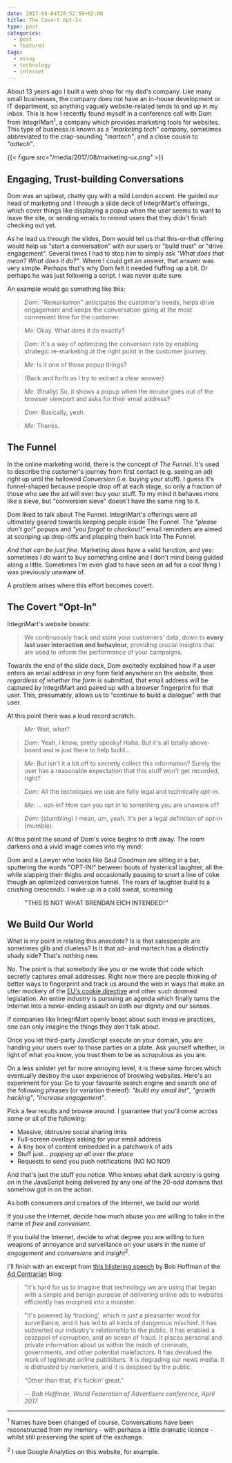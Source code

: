 ```yaml
---
date: 2017-08-04T20:52:59+02:00
title: The Covert Opt-In
type: post
categories:
  - post 
  - featured
tags:
  - essay
  - technology
  - internet
---
```

 
About 13 years ago I built a web shop for my dad's company. Like many small businesses, the company does not
have an in-house development or IT department, so anything vaguely website-related tends to end up in my inbox. 
This is how I recently found myself in a conference call with Dom from IntegriMart<sup>1</sup>, a company
which provides marketing tools for websites. This type of business is known as a *"marketing tech"* company, sometimes abbreviated
to the crap-sounding *"martech"*, and a close cousin to *"adtech"*.

{{< figure src="/media/2017/08/marketing-ux.png" >}}

## Engaging, Trust-building Conversations

Dom was an upbeat, chatty guy with a mild London accent. He guided our head of marketing and I through a slide deck of
IntegriMart's offerings, which cover things like displaying a popup when the user seems to want to leave the site, or 
sending emails to remind users that they didn't finish checking out yet.

As he lead us through the slides, Dom would tell us that this-or-that offering would help us "start a conversation"
with our users or "build trust" or "drive engagement". Several times I had to stop him to simply ask *"What does that mean? What does it do?"*. Where I could get an answer, that answer was very simple. Perhaps that's why Dom felt it needed fluffing up a bit. Or perhaps he was just following a script. I was never quite sure.

An example would go something like this:

> *Dom:* "Remarkatron" anticipates the customer's needs, helps drive 
engagement and keeps the conversation going at the most convenient time for the customer.

> *Me:* Okay. What does it do exactly?

> *Dom:* It's a way of optimizing the conversion rate by enabling strategic re-marketing at the right point in the customer journey.

> *Me:* Is it one of those popup things?

> (Back and forth as I try to extract a clear answer)

> *Me:* (finally) So, it shows a popup when the mouse goes out of the browser viewport and asks for their email address?

> *Dom:* Basically, yeah.

> *Me:* Thanks.

## The Funnel

In the online marketing world, there is the concept of *The Funnel*. It's used to describe the customer's journey from first contact (e.g. seeing an ad) right up until the hallowed *Conversion* (i.e. buying your stuff). I guess it's funnel-shaped because people drop off at each stage, so only a fraction of those who see the ad will ever buy your stuff. To my mind it behaves more like a sieve, but "conversion sieve" doesn't have the same ring to it.

Dom liked to talk about The Funnel. IntegriMart's offerings were all ultimately geared towards keeping people inside The Funnel. The *"please don't go!"* popups and *"you forgot to checkout!"* email reminders are aimed at scooping up drop-offs and plopping them back into The Funnel.

*And that can be just fine*. Marketing *does* have a valid function, and yes: sometimes I *do* want to buy something online and I don't mind being guided along a little. Sometimes I'm even glad to have seen an ad for a cool thing I was previously unaware of.

A problem arises where this effort becomes covert.

## The Covert "Opt-In"

IntegriMart's website boasts:

> We continuously track and store your customers' data, down to **every last user interaction and behaviour**, providing crucial insights that are used to inform the performance of your campaigns. 

Towards the end of the slide deck, Dom excitedly explained how if a user enters an email address in *any* form field anywhere on the website, then *regardless of whether the form is submitted*, that email address will be captured by IntegriMart and paired up with a browser fingerprint for that user. This, presumably, allows us to "continue to build a dialogue" with that user.

At this point there was a loud record scratch.

> *Me:* Wait, what?

> *Dom:* Yeah, I know, pretty spooky! Haha. But it's all totally above-board and is just there to help build...

> *Me:* But isn't it a bit off to secretly collect this information? Surely the user has a reasonable expectation that this stuff won't get recorded, right?

> *Dom:* All the techniques we use are fully legal and technically *opt-in*.

> *Me:* ... opt-in? How can you opt in to something you are unaware of?

> *Dom:* (stumbling) I mean, um, yeah. It's per a legal definition of *opt-in* (mumble).

At this point the sound of Dom's voice begins to drift away. The room darkens and a vivid image comes into my mind:

Dom and a Lawyer who looks like Saul Goodman are sitting in a bar, sputtering the words "OPT-IN!" between bouts of hysterical laughter, all the while slapping their thighs and occasionally pausing to snort a line of coke though an optimized conversion funnel. The roars of laughter build to a crushing crescendo. I wake up in a cold sweat, screaming

> **"THIS IS NOT WHAT BRENDAN EICH INTENDED!"**

## We Build Our World

What is my point in relating this anecdote? Is is that salespeople are sometimes glib and clueless? Is it that ad- and martech has a distinctly shady side? That's nothing new.

No. The point is that somebody like you or me wrote that code which secretly captures email addresses. Right now there are people thinking of better ways to fingerprint and track us around the web in ways that make an utter mockery of the 
[EU's cookie directive](https://www.theregister.co.uk/2017/03/01/planned_cookie_law_update_expert/) and other such doomed legislation. An entire industry is pursuing an agenda which finally turns the Internet into a never-ending
assault on both our dignity and our senses.

If companies like IntegriMart openly boast about such invasive practices, one can only imagine the things they *don't* talk about. 

Once you let third-party JavaScript execute on your domain, you are handing your users over to those parties on a plate. Ask yourself whether, in light of what you know, you trust them to be as scrupulous as you are.

On a less sinister yet far more annoying level, it is these same forces which eventually destroy the user experience of broswing websites. Here's an experiment for you: 
Go to your favourite search engine and search one of the following phrases (or variation thereof): *"build my email list"*, *"growth hacking"*, *"increase engagement"*.

Pick a few results and browse around. I guarantee that you'll come across some or all of the following:

* Massive, obtrusive social sharing links
* Full-screen overlays asking for your email address
* A tiny box of content embedded in a patchwork of ads
* Stuff just... *popping up all over the place*
* Requests to send you push notifications (NO NO NO!)

And that's just the stuff you notice. Who knows what dark sorcery is going on in the JavaScript being delivered by any one of the 20-odd domains that somehow got in on the action.

As both consumers *and* creators of the Internet, we build our world. 

If you use the Internet, decide how much abuse you are willing to take in the name of *free* and *convenient*.

If you build the Internet, decide to what degree you are willing to turn weapons of annoyance and surveillance on your users in the name of *engagement* and *conversions* and *insight*<sup>2</sup>.

I'll finish with an excerpt from [this blistering speech](https://www.youtube.com/watch?v=LOAJA3Ei2w8) by Bob Hoffman of the
[Ad Contrarian](http://adcontrarian.blogspot.co.uk) blog:

> "It's hard for us to imagine that technology we are using that began with a simple and benign purpose of delivering online ads to websites efficiently has morphed into a monster.

> "It's powered by ‘tracking', which is just a pleasanter word for surveillance, and it has led to all kinds of dangerous mischief. It has subverted our industry's relationship to the public. It has enabled a cesspool of corruption, and an ocean of fraud. It places personal and private information about us within the reach of criminals, governments, and other potential malefactors. It has devalued the work of legitimate online publishers. It is degrading our news media. It is distrusted by marketers, and it is despised by the public.

> "Other than that, it's fuckin' great."

> -- <cite>Bob Hoffman, World Federation of Advertisers conference, April 2017</cite>

---

<sup>1</sup> Names have been changed of course. Conversations have been reconstructed from my memory - with perhaps a little dramatic licence - whilst still preserving the spirit of the exchange.

<sup>2</sup> I use Google Analytics on this website, for example.
